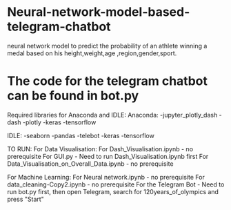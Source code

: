 # Neural-network-model-based-telegram-chatbot
 neural network model to predict the probability of an athlete winning a medal based on his height,weight,age ,region,gender,sport.

# The code for the telegram chatbot can be found in bot.py

Required libraries for Anaconda and IDLE:
Anaconda:
-jupyter_plotly_dash
-dash
-plotly
-keras
-tensorflow 

IDLE:
-seaborn
-pandas
-telebot
-keras
-tensorflow

TO RUN:
For Data Visualisation:
For Dash_Visualisation.ipynb - no prerequisite
For GUI.py - Need to run Dash_Visualisation.ipynb first
For Data_Visualisation_on_Overall_Data.ipynb - no prerequisite

For Machine Learning:
For Neural network.ipynb - no prerequisite
For data_cleaning-Copy2.ipynb - no prerequisite
For the Telegram Bot - Need to run bot.py first, then open Telegram, search for 120years_of_olympics and press "Start"


